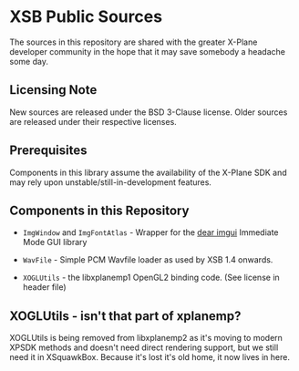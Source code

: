 # XSB Public Sources

The sources in this repository are shared with the greater X-Plane developer
community in the hope that it may save somebody a headache some day.

## Licensing Note

New sources are released under the BSD 3-Clause license.  Older sources are
released under their respective licenses. 

## Prerequisites

Components in this library assume the availability of the X-Plane SDK and may
rely upon unstable/still-in-development features.

## Components in this Repository

* `ImgWindow` and `ImgFontAtlas` - Wrapper for the
  [dear imgui](https://github.com/ocornut/imgui) Immediate Mode GUI library

* `WavFile` - Simple PCM Wavfile loader as used by XSB 1.4 onwards.

* `XOGLUtils` - the libxplanemp1 OpenGL2 binding code. (See license in header file)

## XOGLUtils - isn't that part of xplanemp?

XOGLUtils is being removed from libxplanemp2 as it's moving to modern XPSDK
methods and doesn't need direct rendering support, but we still need it in
XSquawkBox.  Because it's lost it's old home, it now lives in here.

